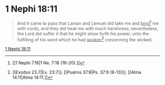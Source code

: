 # 1 Nephi 18:11

> And it came to pass that Laman and Lemuel did take me and <u>bind</u>[^a] me with cords, and they did treat me with much harshness; nevertheless, the Lord did suffer it that he might show forth his power, unto the fulfilling of his word which he had <u>spoken</u>[^b] concerning the wicked.

[1 Nephi 18:11](https://www.churchofjesuschrist.org/study/scriptures/bofm/1-ne/18?lang=eng&id=p11#p11)


[^a]: [[1 Nephi 7.16|1 Ne. 7:16 (16-20).]]
[^b]: [[Exodus 23.7|Ex. 23:7]]; [[Psalms 37.9|Ps. 37:9 (8-13)]]; [[Alma 14.11|Alma 14:11.]]
